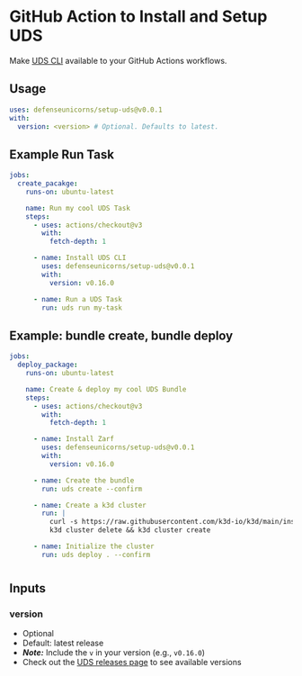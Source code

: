 # GitHub Action to Install and Setup UDS

Make [UDS CLI](https://github.com/defenseunicorns/uds-cli) available to your GitHub Actions workflows.

## Usage

```yaml
uses: defenseunicorns/setup-uds@v0.0.1
with:
  version: <version> # Optional. Defaults to latest.
```

## Example Run Task

```yaml
jobs:
  create_pacakge:
    runs-on: ubuntu-latest

    name: Run my cool UDS Task
    steps:
      - uses: actions/checkout@v3
        with:
          fetch-depth: 1

      - name: Install UDS CLI
        uses: defenseunicorns/setup-uds@v0.0.1
        with:
          version: v0.16.0

      - name: Run a UDS Task
        run: uds run my-task
```

## Example: bundle create, bundle deploy

```yaml
jobs:
  deploy_package:
    runs-on: ubuntu-latest

    name: Create & deploy my cool UDS Bundle
    steps:
      - uses: actions/checkout@v3
        with:
          fetch-depth: 1

      - name: Install Zarf
        uses: defenseunicorns/setup-uds@v0.0.1
        with:
          version: v0.16.0

      - name: Create the bundle
        run: uds create --confirm

      - name: Create a k3d cluster
        run: |
          curl -s https://raw.githubusercontent.com/k3d-io/k3d/main/install.sh | bash
          k3d cluster delete && k3d cluster create

      - name: Initialize the cluster
        run: uds deploy . --confirm

```

#

## Inputs

### version

- Optional
- Default: latest release
- **_Note:_** Include the `v` in your version (e.g., `v0.16.0`)
- Check out the [UDS releases page](https://github.com/defenseunicorns/uds-cli/releases) to see available versions
